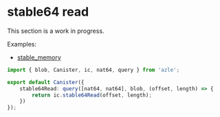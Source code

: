 # stable64 read

This section is a work in progress.

Examples:

-   [stable_memory](https://github.com/demergent-labs/azle/tree/main/examples/stable_memory)

```typescript
import { blob, Canister, ic, nat64, query } from 'azle';

export default Canister({
    stable64Read: query([nat64, nat64], blob, (offset, length) => {
        return ic.stable64Read(offset, length);
    })
});
```
